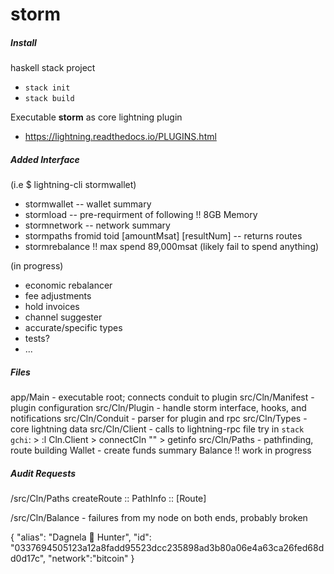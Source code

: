 # storm 

##### Install
haskell stack project
- `stack init`
- `stack build`

Executable **storm** as core lightning plugin 
- https://lightning.readthedocs.io/PLUGINS.html

##### Added Interface
(i.e $ lightning-cli stormwallet)  
- stormwallet -- wallet summary
- stormload -- pre-requirment of following !! 8GB Memory
- stormnetwork -- network summary  
- stormpaths fromid toid [amountMsat] [resultNum] -- returns routes   
- stormrebalance !! max spend 89,000msat (likely fail to spend anything) 
  
(in progress)
- economic rebalancer 
- fee adjustments 
- hold invoices
- channel suggester
- accurate/specific types 
- tests?
- ...

##### Files 
app/Main - executable root; connects conduit to plugin
src/Cln/Manifest - plugin configuration 
src/Cln/Plugin - handle storm interface, hooks, and notifications
src/Cln/Conduit - parser for plugin and rpc 
src/Cln/Types - core lightning data
src/Cln/Client - calls to lightning-rpc file
try in `stack gchi`:
    \> :l Cln.Client
    \> connectCln "<rpc-file-path>" 
    \> getinfo
src/Cln/Paths - pathfinding, route building 
Wallet - create funds summary
Balance !! work in progress

##### Audit Requests
/src/Cln/Paths 
createRoute :: PathInfo :: [Route]
    
/src/Cln/Balance 
    - failures from my node on both ends, probably broken

{
"alias": "Dagnela 🦄 Hunter",
"id": "0337694505123a12a8fadd95523dcc235898ad3b80a06e4a63ca26fed68dd0d17c",
"network":"bitcoin"
}
